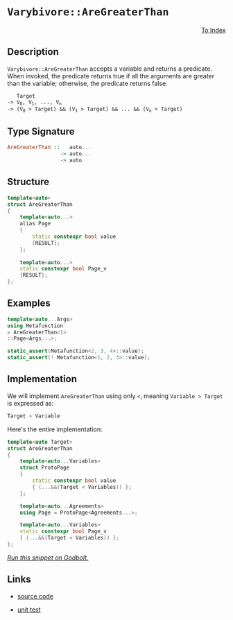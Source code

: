 <!-- Copyright 2024 Feng Mofan
SPDX-License-Identifier: Apache-2.0 -->

# `Varybivore::AreGreaterThan`

<p style='text-align: right;'><a href="../../../index.md#arithmetic-examinations">To Index</a></p>

## Description

`Varybivore::AreGreaterThan` accepts a variable and returns a predicate.
When invoked, the predicate returns true if all the arguments are greater than the variable;
otherwise, the predicate returns false.

<pre><code>   Target
-> V<sub>0</sub>, V<sub>1</sub>, ..., V<sub>n</sub>
-> (V<sub>0</sub> &gt; Target) && (V<sub>1</sub> &gt; Target) && ... && (V<sub>n</sub> &gt; Target)</code></pre>

## Type Signature

```Haskell
AreGreaterThan ::   auto...
                 -> auto...
                 -> auto
```

## Structure

```C++
template<auto>
struct AreGreaterThan
{
    template<auto...>
    alias Page
    {
        static constexpr bool value
        {RESULT};
    };
    
    template<auto...>
    static constexpr bool Page_v
    {RESULT};
};
```

## Examples

```C++
template<auto...Args>
using Metafunction
= AreGreaterThan<1>
::Page<Args...>;

static_assert(Metafunction<2, 3, 4>::value);
static_assert(! Metafunction<1, 2, 3>::value);
```

## Implementation

We will implement `AreGreaterThan` using only `<`, meaning <code>Variable > Target</code> is expressed as:

```C++
Target < Variable
```

Here's the entire implementation:

```C++
template<auto Target>
struct AreGreaterThan
{
    template<auto...Variables>
    struct ProtoPage
    {
        static constexpr bool value
        { (...&&(Target < Variables)) };
    };

    template<auto...Agreements>
    using Page = ProtoPage<Agreements...>;

    template<auto...Variables>
    static constexpr bool Page_v
    { (...&&(Target < Variables)) };
};
```

[*Run this snippet on Godbolt.*](https://godbolt.org/#z:OYLghAFBqd5QCxAYwPYBMCmBRdBLAF1QCcAaPECAMzwBtMA7AQwFtMQByARg9KtQYEAysib0QXACx8BBAKoBnTAAUAHpwAMvAFYTStJg1DIApACYAQuYukl9ZATwDKjdAGFUtAK4sGIAMykrgAyeAyYAHI%2BAEaYxBIA7KQADqgKhE4MHt6%2BASlpGQKh4VEssfFcSXaYDplCBEzEBNk%2BfoHVtQL1jQTFkTFxibYNTS257SO9Yf1lg5UAlLaoXsTI7BwEmCzJBpsm/m5MXkQA1AAqjcCYBPvYJhoAggoExF4OJw/EmADiX0ybxDOCEM9weJgSVkeJ2hJ02212mH2h2OqAAdOiAGqNPBMaL0BS3UEwk7PV7vZTEVBEZRMK5EmHgyEPYnE57/PDIE5oBjPTCqZLEE7RVCeE4ANzEXkRUJZ0MZJwg6NR5gAbKqIBdiFcCCckScscQcXjMAp5vNdQkACL7JnE8HW/xM%2BnQuE7f6Ig5HIhKh7AL5bRgEAn%2BO4y6FedJGE40q66/yW6OU6m0j1uX3%2BtiCBRKwmO0HO2FbN17T0opUGo34wlhkkNRyc7m8/mC4WimOYAD6YoL8sV6NV6s12rjbn12Nx%2BLNFodTqtNvzjwA9AAqVdr9eL0Er1dnbBCM5rzdL9cn5dHsGPV0IpFetHoz7AYOhh4RsLAE4AWWuTCoXgYnQYfN4w%2BL5fkwd1AWBQCDi4asHhAEB2yRB9s37EN50eUE2XrDsmAUJQmggL8Gl/f9HAEJEzFIE5AhOSRbgQiVvEweYMKeOsOVw/C4gICAwDAT9v1IgCkS4aiqJohiQCYqVWMdDhFloTgAFZeD8DgtFIVBODcaxrBJZZVkwXUzH8HhSAITQFMWABrEBlLMVEEjMSQAA5XOUjQAE4HI0FVXMCJSOEkXgWAkDQNFIdTNO0jheAUEBIssjSFNIOBYBgRAQGWAhkmOchKDQbY6DiCJWHWVRXJVABaFVJBOYBkE5KRUTMXhMHwIhDXQPR%2BEEEQxHYKQZEERQVHUFLSF0MSAHdiCYZJOB4RSVLUqytM4AB5Y48p1VAqBOSqarqhqmpOFqzAVDxivoQVzDM%2BZeGSrRFggJAiuSEqyAoCAPq%2BkBgCkKiaFoAEEogaJ1uiMJGgATyW3hoeYYhYc26JtBqZLzKKzMCE2hhaHhyasGiLxgEOWhaAS7heCwFhDGAcRibwL5ajFE11r5GpjnWcywk2ILNNoPBonmlGPCwdaXjwMKadIdniGFJRLS2BnhaMKzFioAxHwxPBMBmzbkkYBGRuEURxGGvr5CUNR1um/QGZQPTLH0EWEsgRZUGScieU4arnnQfZLVMSxrDMGKFe6jnPdsTB7F9lwGHcTxWj0EJplKco9FSdJfbGPwxNzwoGD6LO5jjhO6kmAu9A6X3uiaMuBgqYYelrsS2SbzOW4kRYFEMtY%2B/0VaovW2LDqq2r6sa5rJFahVcEIEgTIep7NcWBBwKweIIFskBJH8VEvP8BJJA0SQXJVCLlJVLyR%2BC0KAi4VEVS4fyvNc9/lMkLhlJPlUY9JqxXiolCyms0qZTetlHa%2BUfp/VumVNgnBGgsDFAkaqTAuQGCjFwLyqIX6aQ6svbqvVZADUttIa2Y07aTV0FROaC0EYrQ4KpIBMUtqwL2gdVB6DMHYIZudfBhCrqoBunEVeZhHrgJSq9d6YjPq3QKr9BR/1eEYOQDgwGXkuCRRBmDSgkNJpIzhqbExKM0YYwcKbHGgZ8aE3WiTMmFMqamzpmrdYml8Cs0cOzamRDVDc02Kbfm8d1rC1FnDCWninqGlluZBWStMAq3pkYdWoBZF8B1goPWBsjYmzltbChQ0qGyBoRNTS9DHYa1DlYV2ESPZ7y0j7TI1MA4ECDvGWp4dI5xGjo0/u8dMaZCTinHIhcgjJ2brMVuxd86p1yEXAovtpnZ07kMgCjdmgLImfXauPRVkVy7ts8ZddJiHIqP3QeQ0WFsOirwCe6j%2BGaMEXgghqINCL06ive6XBpHPWsqQLeTAd6UBYSFUgYV/D4Ivgkf%2BCQEj%2BEvpIOqYl7kbTirYMBALXpQKQDlXayiEGlXKig4gLATosAUGKTkYo3kImeO1b5pCxJFItiUs25T7Z5EYYtGmty1rAM4blY4Jx9onFQZS6ltL6XumeKI8Rd1TL%2BH%2BRA6BxLvqFVUbdaSyBkjJC7HgjsDKCC4XJXVPgdADEQyhjDFGZi7Wo3RpjGxYjcb2KJl4zApNyZiFcXLdxaSYmkG8cMvxnNAnIB5iEwQYTJoRLFrDaJUs4mm0SWkZJqs0lvggdrWkOT9aG2NupcybLBoSFKaNW2FSdB5C0c7MO9T3bwC9i0gQ1NFyBwbXUiwEcHlRzwFgAZldhnOAgK4Dukz0AXJzsszIk65mZBnesquXQa47Lrhshu5ye4zLOe3Ddncd0lF7n8pYKwh5nqCnc8enAJXmvqlSml4pZWbHlRAJeXVV5/PXrIze29BhNKChCsKZh8H%2BH8MpTyv8IoQYSP5dhDzOCgKShvUgdlJAJFanCrgUgvKwpPpUB%2B/hBUcMxTilhbVEMYt/S9RYCt0jOEkEAA%3D)

## Links

- [source code](../../../../conceptrodon/varybivore/are_greater_than.hpp)

- [unit test](../../../../tests/unit/metafunctions/varybivore/are_greater_than.test.hpp)
